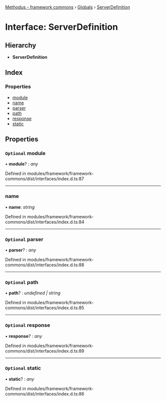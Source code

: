 [Methodus - framework commons](../README.md) › [Globals](../globals.md) › [ServerDefinition](modules/framework/common/serverdefinition.md)

# Interface: ServerDefinition

## Hierarchy

* **ServerDefinition**

## Index

### Properties

* [module](#optional-module)
* [name](#name)
* [parser](#optional-parser)
* [path](#optional-path)
* [response](#optional-response)
* [static](#optional-static)

## Properties

### `Optional` module

• **module**? : *any*

Defined in modules/framework/framework-commons/dist/interfaces/index.d.ts:87

___

###  name

• **name**: *string*

Defined in modules/framework/framework-commons/dist/interfaces/index.d.ts:84

___

### `Optional` parser

• **parser**? : *any*

Defined in modules/framework/framework-commons/dist/interfaces/index.d.ts:88

___

### `Optional` path

• **path**? : *undefined | string*

Defined in modules/framework/framework-commons/dist/interfaces/index.d.ts:85

___

### `Optional` response

• **response**? : *any*

Defined in modules/framework/framework-commons/dist/interfaces/index.d.ts:89

___

### `Optional` static

• **static**? : *any*

Defined in modules/framework/framework-commons/dist/interfaces/index.d.ts:86
